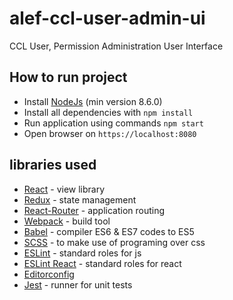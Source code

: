 # alef-ccl-user-admin-ui
CCL User, Permission Administration User Interface

## How to run project
* Install [NodeJs](https://nodejs.org/en/download) (min version 8.6.0)
* Install all dependencies with `npm install`
* Run application using commands `npm start `
* Open browser on `https://localhost:8080`

##  libraries used

* [React](https://reactjs.org) - view library
* [Redux](https://redux.js.org) - state management
* [React-Router](https://reacttraining.com/react-router/web) - application routing
* [Webpack](https://webpack.js.org/concepts) - build tool
* [Babel](https://babeljs.io) - compiler ES6 & ES7 codes to ES5
* [SCSS](http://sass-lang.com/documentation) - to make use of programing over css
* [ESLint](http://eslint.org/docs/rules) - standard roles for js
* [ESLint React](https://github.com/yannickcr/eslint-plugin-react) - standard roles for react
* [Editorconfig](http://editorconfig.org) 
* [Jest](http://facebook.github.io/jest) - runner for unit tests

